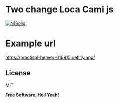 # Two change Loca Cami js

[![N|Solid](https://cldup.com/dTxpPi9lDf.thumb.png)](https://nodesource.com/products/nsolid)



# Example url

https://practical-beaver-016915.netlify.app/

License
----

MIT


**Free Software, Hell Yeah!**

[//]: # (These are reference links used in the body of this note and get stripped out when the markdown processor does its job. There is no need to format nicely because it shouldn't be seen. Thanks SO - http://stackoverflow.com/questions/4823468/store-comments-in-markdown-syntax)


